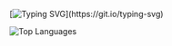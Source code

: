 
[![Typing SVG](https://readme-typing-svg.herokuapp.com?color=F74C4C&center=true&lines=Welcome+to+my+GitHub+profile!;I'm+Dadda+Developer;Follow+me+to+see+my+projects!;Letsgoski;)](https://git.io/typing-svg)

![Top Languages](https://github-readme-stats.vercel.app/api/top-langs/?username=Daddavis&layout=compact&theme=dark)

